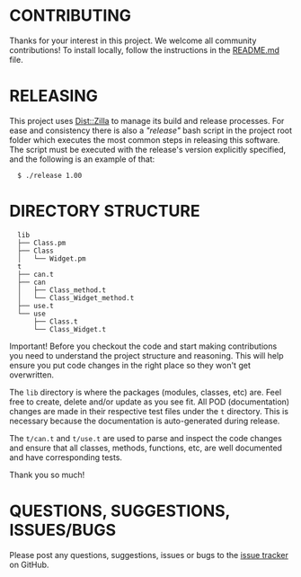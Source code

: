 # CONTRIBUTING

Thanks for your interest in this project. We welcome all community
contributions! To install locally, follow the instructions in the
[README.md](./README.mkdn) file.

# RELEASING

This project uses [Dist::Zilla](https://github.com/rjbs/Dist-Zilla) to manage
its build and release processes. For ease and consistency there is also a
_"release"_ bash script in the project root folder which executes the most
common steps in releasing this software. The script must be executed with the
release's version explicitly specified, and the following is an example of
that:

```
  $ ./release 1.00
```

# DIRECTORY STRUCTURE

```
  lib
  ├── Class.pm
  ├── Class
  │   └── Widget.pm
  t
  ├── can.t
  ├── can
  │   ├── Class_method.t
  │   └── Class_Widget_method.t
  ├── use.t
  └── use
      ├── Class.t
      └── Class_Widget.t
```

Important! Before you checkout the code and start making contributions you need
to understand the project structure and reasoning. This will help ensure you
put code changes in the right place so they won't get overwritten.

The `lib` directory is where the packages (modules, classes, etc) are. Feel
free to create, delete and/or update as you see fit. All POD (documentation)
changes are made in their respective test files under the `t` directory. This
is necessary because the documentation is auto-generated during release.

The `t/can.t` and `t/use.t` are used to parse and inspect the code changes and
ensure that all classes, methods, functions, etc, are well documented and have
corresponding tests.

Thank you so much!

# QUESTIONS, SUGGESTIONS, ISSUES/BUGS

Please post any questions, suggestions, issues or bugs to the [issue
tracker](../../issues) on GitHub.
